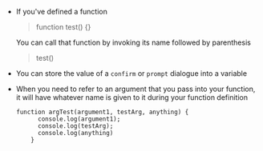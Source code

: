 * If you've defined a function

    > function test() {}

    You can call that function by invoking its name followed by parenthesis

    > test()

* You can store the value of a `confirm` or `prompt` dialogue into a variable

* When you need to refer to an argument that you pass into your function, it will have whatever name is given to it during your function definition
    ```
    function argTest(argument1, testArg, anything) {
          console.log(argument1);
          console.log(testArg);
          console.log(anything)
        }
    ```
